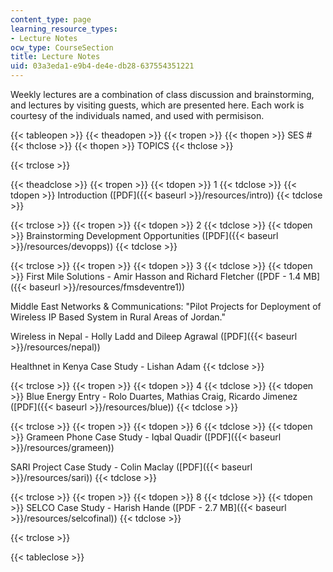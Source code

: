```yaml
---
content_type: page
learning_resource_types:
- Lecture Notes
ocw_type: CourseSection
title: Lecture Notes
uid: 03a3eda1-e9b4-de4e-db28-637554351221
---
```


Weekly lectures are a combination of class discussion and brainstorming, and lectures by visiting guests, which are presented here. Each work is courtesy of the individuals named, and used with permisison.

{{< tableopen >}}
{{< theadopen >}}
{{< tropen >}}
{{< thopen >}}
SES #
{{< thclose >}}
{{< thopen >}}
TOPICS
{{< thclose >}}

{{< trclose >}}

{{< theadclose >}}
{{< tropen >}}
{{< tdopen >}}
1
{{< tdclose >}}
{{< tdopen >}}
Introduction ([PDF]({{< baseurl >}}/resources/intro))
{{< tdclose >}}

{{< trclose >}}
{{< tropen >}}
{{< tdopen >}}
2
{{< tdclose >}}
{{< tdopen >}}
Brainstorming Development Opportunities ([PDF]({{< baseurl >}}/resources/devopps))
{{< tdclose >}}

{{< trclose >}}
{{< tropen >}}
{{< tdopen >}}
3
{{< tdclose >}}
{{< tdopen >}}
First Mile Solutions - Amir Hasson and Richard Fletcher ([PDF - 1.4 MB]({{< baseurl >}}/resources/fmsdeventre1))  
  
Middle East Networks & Communications: "Pilot Projects for Deployment of Wireless IP Based System in Rural Areas of Jordan."  
  
Wireless in Nepal - Holly Ladd and Dileep Agrawal ([PDF]({{< baseurl >}}/resources/nepal))  
  
Healthnet in Kenya Case Study - Lishan Adam
{{< tdclose >}}

{{< trclose >}}
{{< tropen >}}
{{< tdopen >}}
4
{{< tdclose >}}
{{< tdopen >}}
Blue Energy Entry - Rolo Duartes, Mathias Craig, Ricardo Jimenez ([PDF]({{< baseurl >}}/resources/blue))
{{< tdclose >}}

{{< trclose >}}
{{< tropen >}}
{{< tdopen >}}
6
{{< tdclose >}}
{{< tdopen >}}
Grameen Phone Case Study - Iqbal Quadir ([PDF]({{< baseurl >}}/resources/grameen))  
  
SARI Project Case Study - Colin Maclay ([PDF]({{< baseurl >}}/resources/sari))
{{< tdclose >}}

{{< trclose >}}
{{< tropen >}}
{{< tdopen >}}
8
{{< tdclose >}}
{{< tdopen >}}
SELCO Case Study - Harish Hande ([PDF - 2.7 MB]({{< baseurl >}}/resources/selcofinal))
{{< tdclose >}}

{{< trclose >}}

{{< tableclose >}}